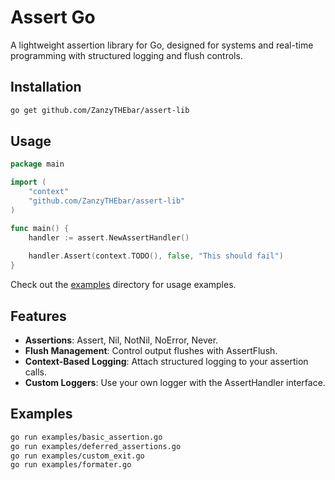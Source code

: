 # Assert Go

A lightweight assertion library for Go, designed for systems and real-time programming with structured logging and flush controls.

## Installation

```bash
go get github.com/ZanzyTHEbar/assert-lib
```

## Usage

```go
package main

import (
    "context"
    "github.com/ZanzyTHEbar/assert-lib"
)

func main() {
    handler := assert.NewAssertHandler()
    
    handler.Assert(context.TODO(), false, "This should fail")
}
```

Check out the [examples](/examples/) directory for usage examples.

## Features

- **Assertions**: Assert, Nil, NotNil, NoError, Never.
- **Flush Management**: Control output flushes with AssertFlush.
- **Context-Based Logging**: Attach structured logging to your assertion calls.
- **Custom Loggers**: Use your own logger with the AssertHandler interface.

## Examples

```bash
go run examples/basic_assertion.go
go run examples/deferred_assertions.go
go run examples/custom_exit.go
go run examples/formater.go
```
